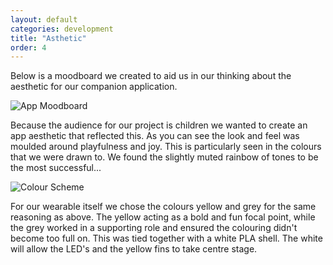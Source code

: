 ```yaml
---
layout: default
categories: development
title: "Asthetic"
order: 4
---
```


Below is a moodboard we created to aid us in our thinking about the aesthetic for our companion application.

![App Moodboard]({{site.imageurl}}/app-moodboard.jpg)

Because the audience for our project is children we wanted to create an app aesthetic that reflected this. As you can see the look and feel was moulded around playfulness and joy. This is particularly seen in the colours that we were drawn to. We found the slightly muted rainbow of tones to be the most successful...

![Colour Scheme]({{site.imageurl}}/final-colours.jpg)

For our wearable itself we chose the colours yellow and grey for the same reasoning as above. The yellow acting as a bold and fun focal point, while the grey worked in a supporting role and ensured the colouring didn't become too full on. This was tied together with a white PLA shell. The white will allow the LED's and the yellow fins to take centre stage.
